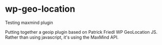 wp-geo-location
===============

Testing maxmind plugin

Putting together a geoip plugin based on Patrick Friedl WP GeoLocation JS.  Rather than using javascript, it's using the MaxMind API.
